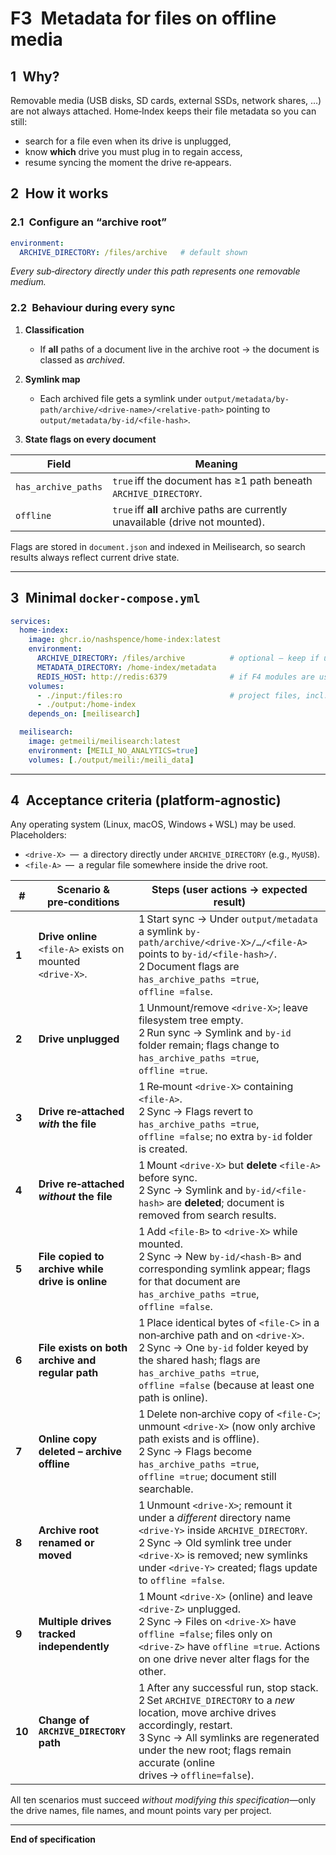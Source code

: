# F3 Metadata for files on offline media

## 1 Why?

Removable media (USB disks, SD cards, external SSDs, network shares, …) are not always attached.
Home‑Index keeps their file metadata so you can still:

* search for a file even when its drive is unplugged,
* know **which** drive you must plug in to regain access,
* resume syncing the moment the drive re‑appears.

## 2 How it works

### 2.1 Configure an “archive root”

```yaml
environment:
  ARCHIVE_DIRECTORY: /files/archive   # default shown
```

*Every sub‑directory directly under this path represents one removable medium.*

### 2.2 Behaviour during every sync

1. **Classification**

   * If **all** paths of a document live in the archive root → the document is classed as *archived*.
2. **Symlink map**

   * Each archived file gets a symlink under
     `output/metadata/by-path/archive/<drive-name>/<relative-path>`
     pointing to `output/metadata/by-id/<file-hash>`.
3. **State flags on every document**

| Field               | Meaning                                                                         |
| ------------------- | ------------------------------------------------------------------------------- |
| `has_archive_paths` | `true` iff the document has ≥1 path beneath `ARCHIVE_DIRECTORY`.                |
| `offline`           | `true` iff **all** archive paths are currently unavailable (drive not mounted). |

Flags are stored in `document.json` and indexed in Meilisearch, so search results always reflect current drive state.

---

## 3 Minimal `docker-compose.yml`

```yaml
services:
  home-index:
    image: ghcr.io/nashspence/home-index:latest
    environment:
      ARCHIVE_DIRECTORY: /files/archive          # optional – keep if using default
      METADATA_DIRECTORY: /home-index/metadata
      REDIS_HOST: http://redis:6379              # if F4 modules are used
    volumes:
      - ./input:/files:ro                        # project files, incl. /input/archive
      - ./output:/home-index
    depends_on: [meilisearch]

  meilisearch:
    image: getmeili/meilisearch:latest
    environment: [MEILI_NO_ANALYTICS=true]
    volumes: [./output/meili:/meili_data]
```

---

## 4 Acceptance criteria (platform‑agnostic)

Any operating system (Linux, macOS, Windows + WSL) may be used.
Placeholders:

* `<drive‑X>` — a directory directly under `ARCHIVE_DIRECTORY` (e.g., `MyUSB`).
* `<file‑A>` — a regular file somewhere inside the drive root.

| #      | Scenario & pre‑conditions                                     | Steps (user actions → expected result)                                                                                                                                                                                                                    |
| ------ | ------------------------------------------------------------- | --------------------------------------------------------------------------------------------------------------------------------------------------------------------------------------------------------------------------------------------------------- |
| **1**  | **Drive online**<br>`<file‑A>` exists on mounted `<drive‑X>`. | 1 Start sync → Under `output/metadata` a symlink `by-path/archive/<drive‑X>/…/<file‑A>` points to `by-id/<file-hash>/`.<br>2 Document flags are `has_archive_paths =true`, `offline =false`.                                                              |
| **2**  | **Drive unplugged**                                           | 1 Unmount/remove `<drive‑X>`; leave filesystem tree empty.<br>2 Run sync → Symlink and `by-id` folder remain; flags change to `has_archive_paths =true`, `offline =true`.                                                                                 |
| **3**  | **Drive re‑attached *with* the file**                         | 1 Re‑mount `<drive‑X>` containing `<file‑A>`.<br>2 Sync → Flags revert to `has_archive_paths =true`, `offline =false`; no extra `by-id` folder is created.                                                                                                |
| **4**  | **Drive re‑attached *without* the file**                      | 1 Mount `<drive‑X>` but **delete** `<file‑A>` before sync.<br>2 Sync → Symlink and `by-id/<file-hash>` are **deleted**; document is removed from search results.                                                                                          |
| **5**  | **File copied to archive while drive is online**              | 1 Add `<file‑B>` to `<drive‑X>` while mounted.<br>2 Sync → New `by-id/<hash‑B>` and corresponding symlink appear; flags for that document are `has_archive_paths =true`, `offline =false`.                                                                |
| **6**  | **File exists on both archive and regular path**              | 1 Place identical bytes of `<file‑C>` in a non‑archive path and on `<drive‑X>`.<br>2 Sync → One `by-id` folder keyed by the shared hash; flags are `has_archive_paths =true`, `offline =false` (because at least one path is online).                     |
| **7**  | **Online copy deleted – archive offline**                     | 1 Delete non‑archive copy of `<file‑C>`; unmount `<drive‑X>` (now only archive path exists and is offline).<br>2 Sync → Flags become `has_archive_paths =true`, `offline =true`; document still searchable.                                               |
| **8**  | **Archive root renamed or moved**                             | 1 Unmount `<drive‑X>`; remount it under a *different* directory name `<drive‑Y>` inside `ARCHIVE_DIRECTORY`.<br>2 Sync → Old symlink tree under `<drive‑X>` is removed; new symlinks under `<drive‑Y>` created; flags update to `offline =false`.         |
| **9**  | **Multiple drives tracked independently**                     | 1 Mount `<drive‑X>` (online) and leave `<drive‑Z>` unplugged.<br>2 Sync → Files on `<drive‑X>` have `offline =false`; files only on `<drive‑Z>` have `offline =true`. Actions on one drive never alter flags for the other.                               |
| **10** | **Change of `ARCHIVE_DIRECTORY` path**                        | 1 After any successful run, stop stack.<br>2 Set `ARCHIVE_DIRECTORY` to a *new* location, move archive drives accordingly, restart.<br>3 Sync → All symlinks are regenerated under the new root; flags remain accurate (online drives → `offline=false`). |

All ten scenarios must succeed *without modifying this specification*—only the drive names, file names, and mount points vary per project.

---

**End of specification**
